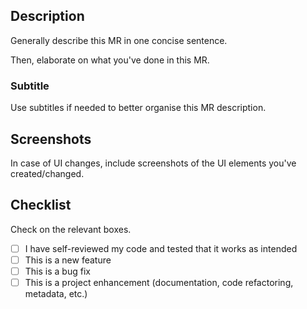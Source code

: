 ## Description

Generally describe this MR in one concise sentence.

Then, elaborate on what you've done in this MR.

### Subtitle

Use subtitles if needed to better organise this MR description.

## Screenshots

In case of UI changes, include screenshots of the UI elements you've created/changed.

## Checklist

Check on the relevant boxes.

- [ ] I have self-reviewed my code and tested that it works as intended
- [ ] This is a new feature
- [ ] This is a bug fix
- [ ] This is a project enhancement (documentation, code refactoring, metadata, etc.)
